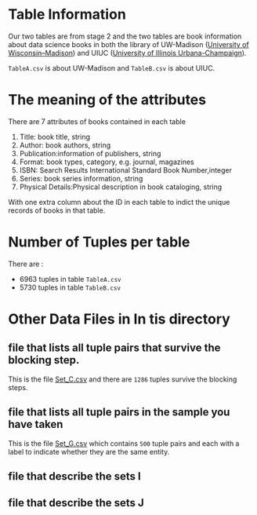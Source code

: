 # Table Information

Our two tables are from stage 2 and the two tables are book information about
 data science books in both the library of UW-Madison ([University of 
 Wisconsin–Madison](https://www.wisc.edu/)) and UIUC ([University of Illinois Urbana-Champaign](http://illinois.edu/)).
 
`TableA.csv` is about UW-Madison and `TableB.csv` is about UIUC.

# The meaning of the attributes

There are 7 attributes of books contained in each table

1. Title: book title, string
2. Author: book authors, string
3. Publication:information of publishers, string
4. Format: book types, category, e.g. journal, magazines
5. ISBN: Search Results International Standard Book Number,integer
6. Series: book series information, string
7. Physical Details:Physical description in book cataloging, string

With one extra column about the ID in each table to indict the unique records
 of books in that table.

# Number of Tuples per table

There are :

* 6963 tuples in table `TableA.csv`
* 5730 tuples in table `TableB.csv`

# Other Data Files in In tis directory

## file that lists all tuple pairs that survive the blocking step. 

This is the  file [Set_C.csv](https://github.com/iphyer/CS839ClassProject/blob/master/stage3/data/Set_C.csv) and there are `1286` tuples survive the 
blocking 
steps.

## file that lists all tuple pairs in the sample you have taken

This is the file [Set_G.csv](https://github.com/iphyer/CS839ClassProject/blob/master/stage3/data/Set_G.csv) which contains `500` tuple pairs and each with a
 label to indicate whether they are the same entity. 
  

## file that describe the sets I 

## file that describe the sets J